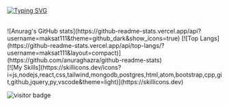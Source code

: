 [![Typing SVG](https://readme-typing-svg.herokuapp.com/?lines=Welcome+to+Maksat's+github+page;I+am+a+web+developer)](https://git.io/typing-svg)

<br/>
![Anurag's GitHub stats](https://github-readme-stats.vercel.app/api?username=maksat111&theme=github_dark&show_icons=true)
[![Top Langs](https://github-readme-stats.vercel.app/api/top-langs/?username=maksat111&layout=compact)](https://github.com/anuraghazra/github-readme-stats)



<br/>
[![My Skills](https://skillicons.dev/icons?i=js,nodejs,react,css,tailwind,mongodb,postgres,html,atom,bootstrap,cpp,git,github,jquery,py,vscode&theme=light)](https://skillicons.dev)



![visitor badge](https://visitor-badge.glitch.me/badge?page_id=maksat111)
